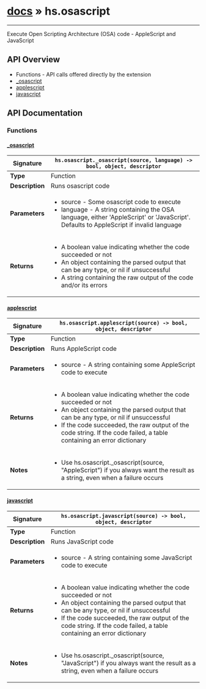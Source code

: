 # [docs](index.md) » hs.osascript
---

Execute Open Scripting Architecture (OSA) code - AppleScript and JavaScript


## API Overview
* Functions - API calls offered directly by the extension
 * [_osascript](#_osascript)
 * [applescript](#applescript)
 * [javascript](#javascript)

## API Documentation

### Functions

#### [_osascript](#_osascript)
| <span style="font-align: left;">**Signature**</span> | <span style="font-align: left;">`hs.osascript._osascript(source, language) -> bool, object, descriptor` </span>                                                |
| -----------------------------------------------------|---------------------------------------------------------------------------------------------------------|
| **Type**                                             | Function                                                                                         |
| **Description**                                      | Runs osascript code                                                                                         |
| **Parameters**                                       | <ul><li>source - Some osascript code to execute</li><li>language - A string containing the OSA language, either 'AppleScript' or 'JavaScript'. Defaults to AppleScript if invalid language</li></ul> |
| **Returns**                                          | <ul><li>A boolean value indicating whether the code succeeded or not</li><li>An object containing the parsed output that can be any type, or nil if unsuccessful</li><li>A string containing the raw output of the code and/or its errors</li></ul>          |

#### [applescript](#applescript)
| <span style="font-align: left;">**Signature**</span> | <span style="font-align: left;">`hs.osascript.applescript(source) -> bool, object, descriptor` </span>                                                |
| -----------------------------------------------------|---------------------------------------------------------------------------------------------------------|
| **Type**                                             | Function                                                                                         |
| **Description**                                      | Runs AppleScript code                                                                                         |
| **Parameters**                                       | <ul><li>source - A string containing some AppleScript code to execute</li></ul> |
| **Returns**                                          | <ul><li>A boolean value indicating whether the code succeeded or not</li><li>An object containing the parsed output that can be any type, or nil if unsuccessful</li><li>If the code succeeded, the raw output of the code string. If the code failed, a table containing an error dictionary</li></ul>          |
| **Notes**                                            | <ul><li>Use hs.osascript._osascript(source, "AppleScript") if you always want the result as a string, even when a failure occurs</li></ul>                |

#### [javascript](#javascript)
| <span style="font-align: left;">**Signature**</span> | <span style="font-align: left;">`hs.osascript.javascript(source) -> bool, object, descriptor` </span>                                                |
| -----------------------------------------------------|---------------------------------------------------------------------------------------------------------|
| **Type**                                             | Function                                                                                         |
| **Description**                                      | Runs JavaScript code                                                                                         |
| **Parameters**                                       | <ul><li>source - A string containing some JavaScript code to execute</li></ul> |
| **Returns**                                          | <ul><li>A boolean value indicating whether the code succeeded or not</li><li>An object containing the parsed output that can be any type, or nil if unsuccessful</li><li>If the code succeeded, the raw output of the code string. If the code failed, a table containing an error dictionary</li></ul>          |
| **Notes**                                            | <ul><li>Use hs.osascript._osascript(source, "JavaScript") if you always want the result as a string, even when a failure occurs</li></ul>                |


